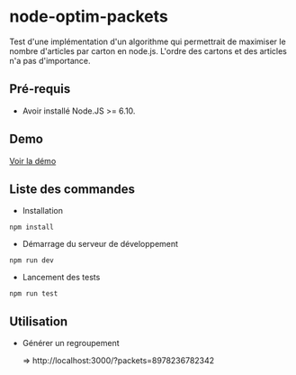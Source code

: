 # node-optim-packets

Test d'une implémentation d'un algorithme qui permettrait de maximiser le nombre d'articles par carton en node.js.
L'ordre des cartons et des articles n'a pas d'importance.

## Pré-requis

* Avoir installé Node.JS >= 6.10.

## Demo

[Voir la démo](https://node-optim-packets.herokuapp.com/)

## Liste des commandes

* Installation
```
npm install
```

* Démarrage du serveur de développement
```
npm run dev
```

* Lancement des tests
```
npm run test
```

## Utilisation

* Générer un regroupement

    => http://localhost:3000/?packets=8978236782342